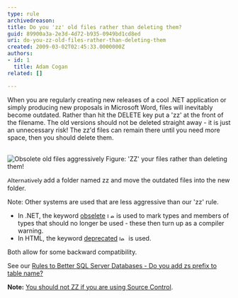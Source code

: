 ```yaml
---
type: rule
archivedreason: 
title: Do you 'zz' old files rather than deleting them?
guid: 89900a3a-2e3d-4d72-b935-0949bd1cd8ed
uri: do-you-zz-old-files-rather-than-deleting-them
created: 2009-03-02T02:45:33.0000000Z
authors:
- id: 1
  title: Adam Cogan
related: []

---
```



​​​When you are regularly creating new releases of a cool .NET application or simply producing new proposals in Microsoft Word, files will inevitably become outdated. Rather than hit the DELETE key put a 'zz' at the front of the filename. The old versions should not be deleted straight away - it is just an unnecessary risk! The zz'd files can remain there until you need more space, then you should delete them.
<br><excerpt class='endintro'></excerpt><br>
 
<img border="0" alt="Obsolete old files aggressively" src="/Management/RulesToSuccessfulProjects/PublishingImages/ObseleteOldFilesAggressively.gif" class="ms-rteCustom-ImageArea" style="border&#58;0px solid;" /> 
<span class="ms-rteCustom-FigureGood">Figure&#58; 'ZZ' your files rather than deleting them! </span> 
<p><span style="font-size&#58;10pt;font-family&#58;'segoe ui', sans-serif;">Alternatively&#160;</span>​add a folder named zz and move the outdated files into the new folder.</p><p>Note&#58; Other systems are used that are less aggressive than our 'zz' rule.</p><ul><li>In .NET, the keyword 
      <a href="http&#58;//www.ssw.com.au/ssw/Redirect/Obselete.htm" target="_blank">obselete</a>&#160;<img height="11" width="17" border="0" alt="Leave site" src="http&#58;//www.ssw.com.au/ssw/Images/LeaveSite.gif" /> is used to mark types and members of types that should no longer be used - these then turn up as a compiler warning. </li><li>In HTML, the keyword 
      <a href="http&#58;//www.ssw.com.au/ssw/Redirect/Deprecated.htm" target="_blank">deprecated</a>&#160;<img height="11" width="17" border="0" alt="leave site" src="http&#58;//www.ssw.com.au/ssw/Images/LeaveSite.gif" /> is used.</li></ul><p>Both allow for some backward compatibility.</p><p>See our 
   <a href="http&#58;//www.ssw.com.au/ssw/Standards/Rules/RulesToBetterSQLServerDatabases.aspx#ZSPrefix">Rules to Better SQL Server Databases - Do you add zs prefix to table name?</a> </p><div class="greyBox"><p><strong>Note&#58;</strong> <a href="/SoftwareDevelopment/RulesToBetterDotNETProjects/pages/do-you-know-zz-ed-files-must-not-exist-in-source-control.aspx">You should not ZZ if you are using Source Control</a>.</p></div>


